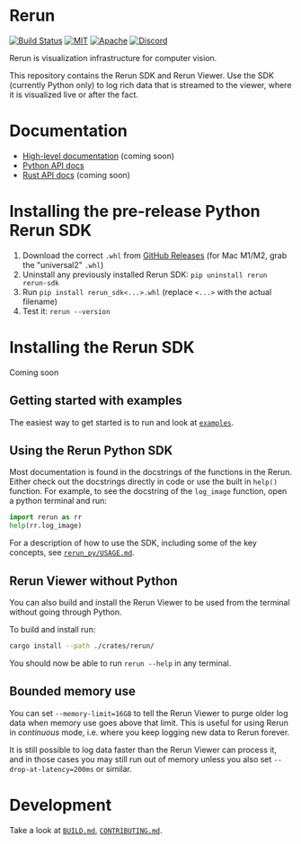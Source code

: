 # Rerun

[![Build Status](https://github.com/emilk/egui/workflows/CI/badge.svg)](https://github.com/emilk/egui/actions?workflow=CI)
[![MIT](https://img.shields.io/badge/license-MIT-blue.svg)](https://github.com/rerun-io/rerun/blob/master/LICENSE-MIT)
[![Apache](https://img.shields.io/badge/license-Apache-blue.svg)](https://github.com/rerun-io/rerun/blob/master/LICENSE-APACHE)
[![Discord](https://img.shields.io/discord/900275882684477440?label=Rerun%20Community%20Discord)](https://discord.gg/Gcm8BbTaAj)


Rerun is visualization infrastructure for computer vision.

This repository contains the Rerun SDK and Rerun Viewer. Use the SDK (currently Python only) to log rich data that is streamed to the viewer, where it is visualized live or after the fact.

# Documentation
- [High-level documentation](http://rerun.io/docs) (coming soon)
- [Python API docs](https://rerun-io.github.io/rerun)
- [Rust API docs](https://docs.rs/rerun/) (coming soon)

# Installing the pre-release Python Rerun SDK
<!-- TODO(emilk): replace with `pip install rerun-sdk` -->
1. Download the correct `.whl` from [GitHub Releases](https://github.com/rerun-io/rerun/releases)
  (for Mac M1/M2, grab the "universal2" `.whl`)
2. Uninstall any previously installed Rerun SDK: `pip uninstall rerun rerun-sdk`
3. Run `pip install rerun_sdk<...>.whl` (replace `<...>` with the actual filename)
4. Test it: `rerun --version`

# Installing the Rerun SDK
Coming soon
<!-- TODO(emilk): `cargo add rerun` -->

## Getting started with examples

The easiest way to get started is to run and look at [`examples`](examples).

## Using the Rerun Python SDK

Most documentation is found in the docstrings of the functions in the Rerun. Either check out the docstrings directly in code or use the built in `help()` function. For example, to see the docstring of the `log_image` function, open a python terminal and run:

```python
import rerun as rr
help(rr.log_image)
```

For a description of how to use the SDK, including some of the key concepts, see [`rerun_py/USAGE.md`](rerun_py/USAGE.md).

## Rerun Viewer without Python

You can also build and install the Rerun Viewer to be used from the terminal without going through Python.

To build and install run:

```sh
cargo install --path ./crates/rerun/
```

You should now be able to run `rerun --help` in any terminal.

## Bounded memory use

You can set `--memory-limit=16GB` to tell the Rerun Viewer to purge older log data when memory use goes above that limit. This is useful for using Rerun in _continuous_ mode, i.e. where you keep logging new data to Rerun forever.

It is still possible to log data faster than the Rerun Viewer can process it, and in those cases you may still run out of memory unless you also set `--drop-at-latency=200ms` or similar.


# Development

Take a look at [`BUILD.md`](BUILD.md), [`CONTRIBUTING.md`](CONTRIBUTING.md).
